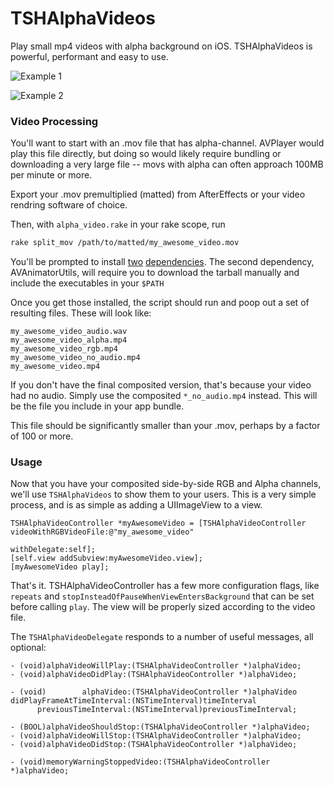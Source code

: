 # TSHAlphaVideos

Play small mp4 videos with alpha background on iOS.  TSHAlphaVideos is powerful, performant and easy to use.

![Example 1](http://i.imgur.com/B3MRxj3.gif)

![Example 2](https://www.dropbox.com/s/34lgz1dhx8d26p8/clinkle-example.gif?dl=0&raw=1)

### Video Processing

You'll want to start with an .mov file that has alpha-channel.  AVPlayer would play this file directly, but doing so would likely require bundling or downloading a very large file -- movs with alpha can often approach 100MB per minute or more.

Export your .mov premultiplied (matted) from AfterEffects or your video rendring software of choice.

Then, with `alpha_video.rake` in your rake scope, run

```sh
rake split_mov /path/to/matted/my_awesome_video.mov
```

You'll be prompted to install [two](http://www.mplayerhq.hu/DOCS/man/en/mplayer.1.html) [dependencies](http://www.modejong.com/AVAnimator/utils.html).  The second dependency, AVAnimatorUtils, will require you to download the tarball manually and include the executables in your `$PATH`

Once you get those installed, the script should run and poop out a set of resulting files.  These will look like:

```
my_awesome_video_audio.wav
my_awesome_video_alpha.mp4
my_awesome_video_rgb.mp4
my_awesome_video_no_audio.mp4
my_awesome_video.mp4
```

If you don't have the final composited version, that's because your video had no audio.  Simply use the composited `*_no_audio.mp4` instead.  This will be the file you include in your app bundle.

This file should be significantly smaller than your .mov, perhaps by a factor of 100 or more.


### Usage

Now that you have your composited side-by-side RGB and Alpha channels, we'll use `TSHAlphaVideos` to show them to your users.  This is a very simple process, and is as simple as adding a UIImageView to a view.

```objc
TSHAlphaVideoController *myAwesomeVideo = [TSHAlphaVideoController videoWithRGBVideoFile:@"my_awesome_video"
                                                                            withDelegate:self];
[self.view addSubview:myAwesomeVideo.view];
[myAwesomeVideo play];
```

That's it.  TSHAlphaVideoController has a few more configuration flags, like `repeats` and `stopInsteadOfPauseWhenViewEntersBackground` that can be set before calling `play`.  The view will be properly sized according to the video file.

The `TSHAlphaVideoDelegate` responds to a number of useful messages, all optional:

```objc
- (void)alphaVideoWillPlay:(TSHAlphaVideoController *)alphaVideo;
- (void)alphaVideoDidPlay:(TSHAlphaVideoController *)alphaVideo;

- (void)        alphaVideo:(TSHAlphaVideoController *)alphaVideo
didPlayFrameAtTimeInterval:(NSTimeInterval)timeInterval
      previousTimeInterval:(NSTimeInterval)previousTimeInterval;

- (BOOL)alphaVideoShouldStop:(TSHAlphaVideoController *)alphaVideo;
- (void)alphaVideoWillStop:(TSHAlphaVideoController *)alphaVideo;
- (void)alphaVideoDidStop:(TSHAlphaVideoController *)alphaVideo;

- (void)memoryWarningStoppedVideo:(TSHAlphaVideoController *)alphaVideo;
```
